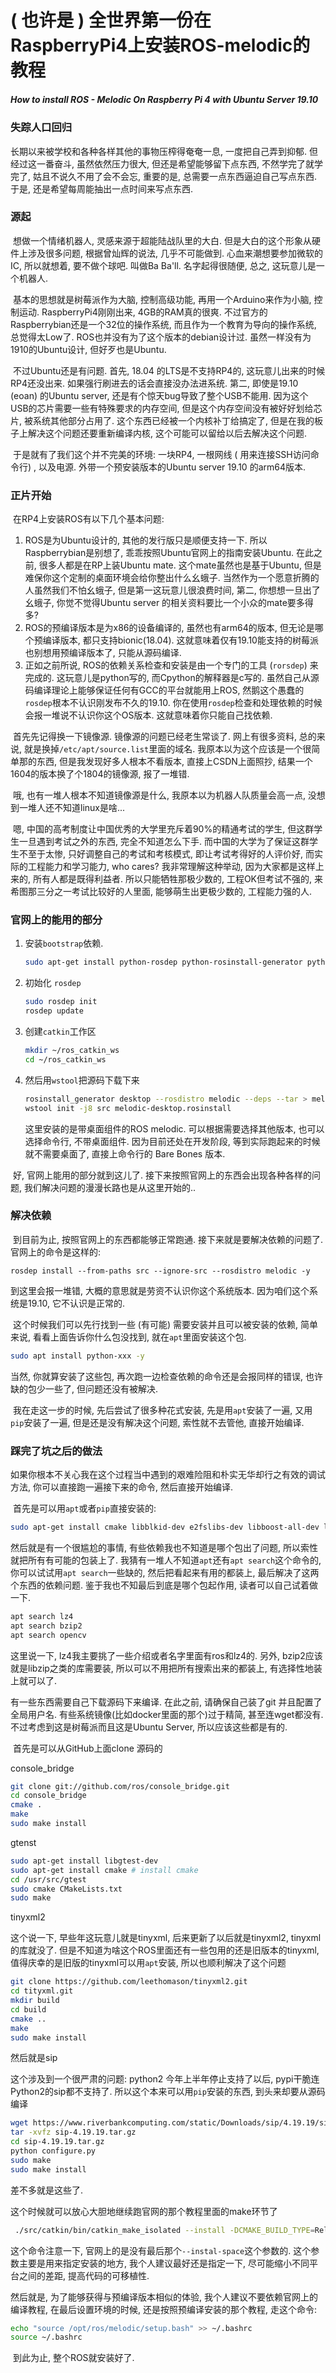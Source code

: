 # ( 也许是 ) 全世界第一份在RaspberryPi4上安装ROS-melodic的教程

##### How to install ROS - Melodic On Raspberry Pi 4 with Ubuntu Server 19.10

### 失踪人口回归

长期以来被学校和各种各样其他的事物压榨得奄奄一息, 一度把自己弄到抑郁. 但经过这一番奋斗, 虽然依然压力很大, 但还是希望能够留下点东西, 不然学完了就学完了, 姑且不说久不用了会不会忘, 重要的是, 总需要一点东西逼迫自己写点东西. 于是, 还是希望每周能抽出一点时间来写点东西. 

### 源起

​	想做一个情绪机器人, 灵感来源于超能陆战队里的大白. 但是大白的这个形象从硬件上涉及很多问题, 根据曾灿辉的说法, 几乎不可能做到. 心血来潮想要参加微软的IC, 所以就想着, 要不做个球吧. 叫做Ba Ba'll. 名字起得很随便, 总之, 这玩意儿是一个机器人. 

​	基本的思想就是树莓派作为大脑, 控制高级功能, 再用一个Arduino来作为小脑, 控制运动. RaspberryPi4刚刚出来, 4GB的RAM真的很爽. 不过官方的Raspberrybian还是一个32位的操作系统, 而且作为一个教育为导向的操作系统, 总觉得太Low了. ROS也并没有为了这个版本的debian设计过. 虽然一样没有为1910的Ubuntu设计, 但好歹也是Ubuntu. 

​	不过Ubuntu还是有问题. 首先, 18.04 的LTS是不支持RP4的, 这玩意儿出来的时候RP4还没出来. 如果强行刷进去的话会直接没办法进系统. 第二, 即使是19.10 (eoan) 的Ubuntu server, 还是有个惊天bug导致了整个USB不能用. 因为这个USB的芯片需要一些有特殊要求的内存空间, 但是这个内存空间没有被好好划给芯片, 被系统其他部分占用了. 这个东西已经被一个内核补丁给搞定了, 但是在我的板子上解决这个问题还要重新编译内核, 这个可能可以留给以后去解决这个问题. 

​	于是就有了我们这个并不完美的环境: 一块RP4, 一根网线 ( 用来连接SSH访问命令行) , 以及电源. 外带一个预安装版本的Ubuntu server 19.10 的arm64版本. 

### 正片开始

​	在RP4上安装ROS有以下几个基本问题:

1.  ROS是为Ubuntu设计的, 其他的发行版只是顺便支持一下. 所以Raspberrybian是别想了, 乖乖按照Ubuntu官网上的指南安装Ubuntu. 在此之前, 很多人都是在RP上装Ubuntu mate. 这个mate虽然也是基于Ubuntu, 但是难保你这个定制的桌面环境会给你整出什么幺蛾子. 当然作为一个愿意折腾的人虽然我们不怕幺蛾子, 但是第一这玩意儿很浪费时间, 第二, 你想想一旦出了幺蛾子, 你觉不觉得Ubuntu server 的相关资料要比一个小众的mate要多得多? 
2.  ROS的预编译版本是为x86的设备编译的, 虽然也有arm64的版本, 但无论是哪个预编译版本, 都只支持bionic(18.04). 这就意味着仅有19.10能支持的树莓派也别想用预编译版本了, 只能从源码编译. 
3.  正如之前所说, ROS的依赖关系检查和安装是由一个专门的工具 (`rorsdep`) 来完成的. 这玩意儿是python写的, 而Cpython的解释器是c写的. 虽然自己从源码编译理论上能够保证任何有GCC的平台就能用上ROS, 然鹅这个愚蠢的`rosdep`根本不认识刚发布不久的19.10. 你在使用`rosdep`检查和处理依赖的时候会报一堆说不认识你这个OS版本. 这就意味着你只能自己找依赖. 



​	首先先记得换一下镜像源. 镜像源的问题已经老生常谈了. 网上有很多资料, 总的来说, 就是换掉`/etc/apt/source.list`里面的域名. 我原本以为这个应该是一个很简单那的东西, 但是我发现好多人根本不看版本, 直接上CSDN上面照抄, 结果一个1604的版本换了个1804的镜像源, 报了一堆错. 

​	哦, 也有一堆人根本不知道镜像源是什么, 我原本以为机器人队质量会高一点, 没想到一堆人还不知道linux是啥...

​	嗯, 中国的高考制度让中国优秀的大学里充斥着90%的精通考试的学生, 但这群学生一旦遇到考试之外的东西, 完全不知道怎么下手. 而中国的大学为了保证这群学生不至于太惨, 只好调整自己的考试和考核模式, 即让考试考得好的人评价好, 而实际的工程能力和学习能力, who cares? 我非常理解这种举动, 因为大家都是这样上来的, 所有人都是既得利益者. 所以只能牺牲那极少数的, 工程OK但考试不强的, 来希图那三分之一考试比较好的人里面, 能够萌生出更极少数的, 工程能力强的人. 

### 官网上的能用的部分

1.  安装`bootstrap`依赖. 

    ```bash
    sudo apt-get install python-rosdep python-rosinstall-generator python-wstool python-rosinstall build-essential
    ```

2.  初始化 `rosdep`

    ```bash
    sudo rosdep init
    rosdep update
    ```

3.  创建`catkin`工作区

    ```bash
    mkdir ~/ros_catkin_ws
    cd ~/ros_catkin_ws
    ```

4.  然后用`wstool`把源码下载下来

    ```bash
    rosinstall_generator desktop --rosdistro melodic --deps --tar > melodic-desktop.rosinstall
    wstool init -j8 src melodic-desktop.rosinstall
    ```

    这里安装的是带桌面组件的ROS melodic. 可以根据需要选择其他版本, 也可以选择命令行, 不带桌面组件. 因为目前还处在开发阶段, 等到实际跑起来的时候就不需要桌面了, 直接上命令行的 Bare Bones 版本. 



​	好, 官网上能用的部分就到这儿了. 接下来按照官网上的东西会出现各种各样的问题, 我们解决问题的漫漫长路也是从这里开始的.. 

### 解决依赖

​	到目前为止, 按照官网上的东西都能够正常跑通. 接下来就是要解决依赖的问题了. 官网上的命令是这样的:

```
rosdep install --from-paths src --ignore-src --rosdistro melodic -y
```



到这里会报一堆错, 大概的意思就是劳资不认识你这个系统版本. 因为咱们这个系统是19.10, 它不认识是正常的. 

​	这个时候我们可以先行找到一些 (有可能) 需要安装并且可以被安装的依赖, 简单来说, 看看上面告诉你什么包没找到, 就在`apt`里面安装这个包. 

```bash
sudo apt install python-xxx -y
```

当然, 你就算安装了这些包, 再次跑一边检查依赖的命令还是会报同样的错误, 也许缺的包少一些了, 但问题还没有被解决. 

​	我在走这一步的时候, 先后尝试了很多种花式安装, 先是用`apt`安装了一遍, 又用`pip`安装了一遍, 但是还是没有解决这个问题, 索性就不去管他, 直接开始编译. 

### 踩完了坑之后的做法

​	如果你根本不关心我在这个过程当中遇到的艰难险阻和朴实无华却行之有效的调试方法, 你可以直接跑一遍接下来的命令, 然后直接开始编译. 

​	首先是可以用`apt`或者`pip`直接安装的: 

```bash
sudo apt-get install cmake libblkid-dev e2fslibs-dev libboost-all-dev libaudit-dev libeigen3-dev python-empy liblog4cxx-dev tinyxml-dev qt5-default python-pyqt5 python-lz4 python3-lz4 liburdfdom-dev libzip2 libogre-1.9.0-dev libogre-1.9.0v5  libyaml-cpp-dev libyaml-cpp0.6  libassimp-dev assimp-utils libassimp4 python-pyassimp python3-pyassimp  python-netifaces python3-netifaces
```

然后就是有一个很尴尬的事情, 有些依赖我也不知道是哪个包出了问题, 所以索性就把所有有可能的包装上了. 我猜有一堆人不知道`apt`还有`apt search`这个命令的, 你可以试试用`apt search`一些缺的, 然后把看起来有用的都装上, 最后解决了这两个东西的依赖问题. 鉴于我也不知最后到底是哪个包起作用, 读者可以自己试着做一下. 

```bash
apt search lz4
apt search bzip2
apt search opencv
```

这里说一下, lz4我主要挑了一些介绍或者名字里面有ros和lz4的. 另外, bzip2应该就是libzip之类的库需要装, 所以可以不用把所有搜索出来的都装上, 有选择性地装上就可以了. 

有一些东西需要自己下载源码下来编译. 在此之前, 请确保自己装了git 并且配置了全局用户名. 有些系统镜像(比如docker里面的那个)过于精简, 甚至连wget都没有. 不过考虑到这是树莓派而且这是Ubuntu Server, 所以应该这些都是有的. 

​	首先是可以从GitHub上面clone 源码的

console_bridge

```bash
git clone git://github.com/ros/console_bridge.git
cd console_bridge
cmake .
make
sudo make install
```



gtenst

```bash
sudo apt-get install libgtest-dev
sudo apt-get install cmake # install cmake
cd /usr/src/gtest
sudo cmake CMakeLists.txt
sudo make
```

tinyxml2

这个说一下, 早些年这玩意儿就是tinyxml, 后来更新了以后就是tinyxml2, tinyxml的库就没了. 但是不知道为啥这个ROS里面还有一些包用的还是旧版本的tinyxml, 值得庆幸的是旧版的tinyxml可以用`apt`安装, 所以也顺利解决了这个问题

```bash
git clone https://github.com/leethomason/tinyxml2.git
cd tityxml.git
mkdir build
cd build
cmake ..
make
sudo make install
```

然后就是sip

这个涉及到一个很严肃的问题: python2 今年上半年停止支持了以后, pypi干脆连Python2的sip都不支持了. 所以这个本来可以用`pip`安装的东西, 到头来却要从源码编译

```bash
wget https://www.riverbankcomputing.com/static/Downloads/sip/4.19.19/sip-4.19.19tar.gz
tar -xvfz sip-4.19.19.tar.gz
cd sip-4.19.19.tar.gz
python configure.py
sudo make
sudo make install
```

差不多就是这些了. 

这个时候就可以放心大胆地继续跑官网的那个教程里面的make环节了

```bash
 ./src/catkin/bin/catkin_make_isolated --install -DCMAKE_BUILD_TYPE=Release --install-space /opt/ros/melodic 
```

这个命令注意一下, 官网上的是没有最后那个`--instal-space`这个参数的. 这个参数主要是用来指定安装的地方, 我个人建议最好还是指定一下, 尽可能缩小不同平台之间的差距, 提高代码的可移植性. 

然后就是, 为了能够获得与预编译版本相似的体验, 我个人建议不要依赖官网上的编译教程, 在最后设置环境的时候, 还是按照预编译安装的那个教程, 走这个命令: 

```bash
echo "source /opt/ros/melodic/setup.bash" >> ~/.bashrc
source ~/.bashrc
```



​	到此为止, 整个ROS就安装好了. 